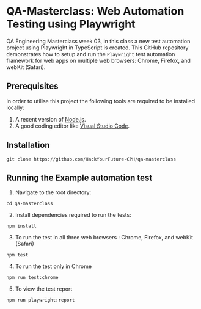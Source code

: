 # QA-Masterclass: Web Automation Testing using Playwright
QA Engineering Masterclass week 03, in this class a new test automation project using Playwright in TypeScript is created. This GitHub repository demonstrates how to setup and run the `Playwright` test automation framework for web apps on multiple web browsers: Chrome, Firefox, and webKit (Safari).

## Prerequisites

In order to utilise this project the following tools are required to be installed locally:

1. A recent version of [Node.js](https://nodejs.org/).
2. A good coding editor like [Visual Studio Code](https://code.visualstudio.com/).


## Installation

```
git clone https://github.com/HackYourFuture-CPH/qa-masterclass
```

## Running the Example automation test

1. Navigate to the root directory:

```
cd qa-masterclass
```

2. Install dependencies required to run the tests:

```
npm install
```

3. To run the test in all three web browsers : Chrome, Firefox, and webKit (Safari)

```
npm test
```

4. To run the test only in Chrome

```
npm run test:chrome
```

5. To view the test report

```
npm run playwright:report
```
